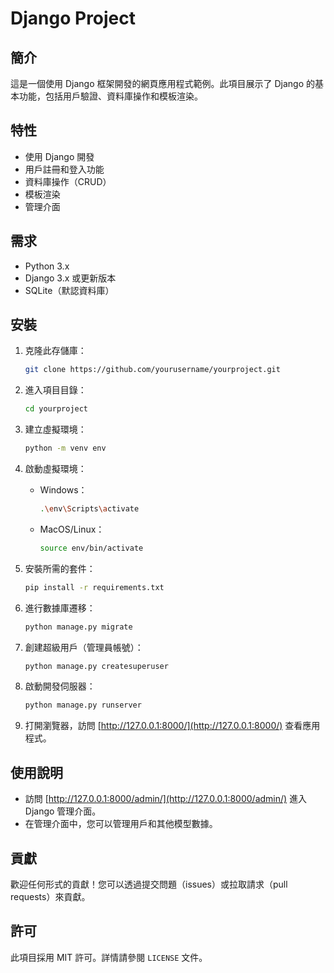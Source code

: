 # Django Project

## 簡介

這是一個使用 Django 框架開發的網頁應用程式範例。此項目展示了 Django 的基本功能，包括用戶驗證、資料庫操作和模板渲染。

## 特性

- 使用 Django 開發
- 用戶註冊和登入功能
- 資料庫操作（CRUD）
- 模板渲染
- 管理介面

## 需求

- Python 3.x
- Django 3.x 或更新版本
- SQLite（默認資料庫）

## 安裝

1. 克隆此存儲庫：

   ```sh
   git clone https://github.com/yourusername/yourproject.git
   ```

2. 進入項目目錄：

   ```sh
   cd yourproject
   ```

3. 建立虛擬環境：

   ```sh
   python -m venv env
   ```

4. 啟動虛擬環境：

   - Windows：

     ```sh
     .\env\Scripts\activate
     ```

   - MacOS/Linux：

     ```sh
     source env/bin/activate
     ```

5. 安裝所需的套件：

   ```sh
   pip install -r requirements.txt
   ```

6. 進行數據庫遷移：

   ```sh
   python manage.py migrate
   ```

7. 創建超級用戶（管理員帳號）：

   ```sh
   python manage.py createsuperuser
   ```

8. 啟動開發伺服器：

   ```sh
   python manage.py runserver
   ```

9. 打開瀏覽器，訪問 [http://127.0.0.1:8000/](http://127.0.0.1:8000/) 查看應用程式。

## 使用說明

- 訪問 [http://127.0.0.1:8000/admin/](http://127.0.0.1:8000/admin/) 進入 Django 管理介面。
- 在管理介面中，您可以管理用戶和其他模型數據。

## 貢獻

歡迎任何形式的貢獻！您可以透過提交問題（issues）或拉取請求（pull requests）來貢獻。

## 許可

此項目採用 MIT 許可。詳情請參閱 `LICENSE` 文件。
